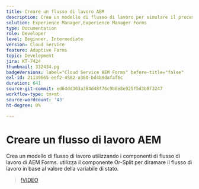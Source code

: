 ```yaml
---
title: Creare un flusso di lavoro AEM
description: Crea un modello di flusso di lavoro per simulare il processo aziendale.
solution: Experience Manager,Experience Manager Forms
type: Documentation
role: Developer
level: Beginner, Intermediate
version: Cloud Service
feature: Adaptive Forms
topic: Development
jira: KT-7424
thumbnail: 332434.pg
badgeVersions: label="Cloud Service AEM Forms" before-title="false"
exl-id: 21139665-eef2-4582-a360-bd4b8dafaf6c
duration: 641
source-git-commit: ed64dd303a384d48f76c9b8e8e925f5d3b8f3247
workflow-type: tm+mt
source-wordcount: '43'
ht-degree: 0%

---
```


# Creare un flusso di lavoro AEM

Crea un modello di flusso di lavoro utilizzando i componenti di flusso di lavoro di AEM Forms. utilizza il componente Or-Split per diramare il flusso di lavoro in base al valore della variabile di stato.

>[!VIDEO](https://video.tv.adobe.com/v/332434?quality=12&learn=on)
